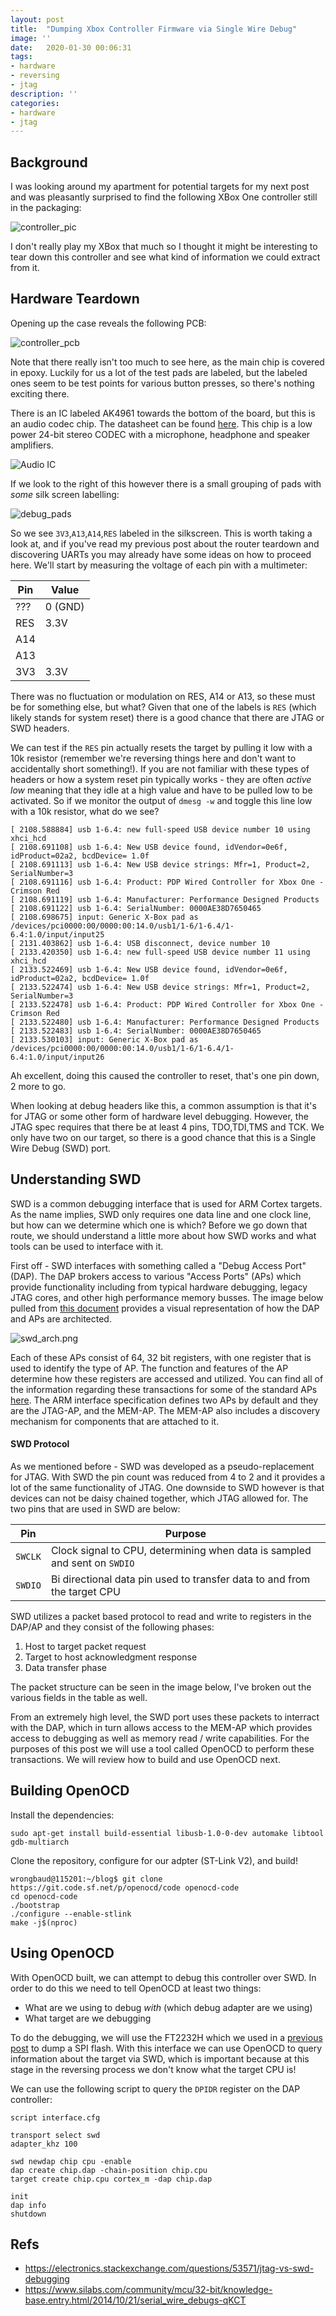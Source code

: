 ```yaml
---
layout: post
title:  "Dumping Xbox Controller Firmware via Single Wire Debug"
image: ''
date:   2020-01-30 00:06:31
tags:
- hardware
- reversing
- jtag
description: ''
categories:
- hardware
- jtag
---
```


## Background
I was looking around my apartment for potential targets for my next post and was pleasantly surprised to find the following XBox One controller still in the packaging:

![controller_pic](https://pisces.bbystatic.com/image2/BestBuy_US/images/products/6362/6362974_sd.jpg;maxHeight=640;maxWidth=550)

I don't really play my XBox that much so I thought it might be interesting to tear down this controller and see what kind of information we could extract from it.

## Hardware Teardown

Opening up the case reveals the following PCB:

![controller_pcb]()

Note that there really isn't too much to see here, as the main chip is covered in epoxy. Luckily for us a lot of the test pads are labeled, but the labeled ones seem to be test points for various button presses, so there's nothing exciting there.

There is an IC labeled AK4961 towards the bottom of the board, but this is an audio codec chip. The datasheet can be found [here](https://www.digikey.com/product-detail/en/akm-semiconductor-inc/AK4951EN/974-1064-1-ND/5180415). This chip is a  low  power  24-bit  stereo  CODEC  with  a  microphone,  headphone  and  speaker amplifiers. 

![Audio IC]()

If we look to the right of this however there is a small grouping of pads with _some_ silk screen labelling:

![debug_pads]()

So we see ```3V3```,```A13```,```A14```,```RES``` labeled in the silkscreen. This is worth taking a look at, and if you've read my previous post about the router teardown and discovering UARTs you may already have some ideas on how to proceed here. We'll start by measuring the voltage of each pin with a multimeter:

| Pin | Value | 
| --- | ----- | 
| ??? | 0 (GND) | 
| RES | 3.3V | 
| A14 | | 
| A13 | | 
| 3V3 | 3.3V | 

There was no fluctuation or modulation on RES, A14 or A13, so these must be for something else, but what? Given that one of the labels is ```RES``` (which likely stands for system reset) there is a good chance that there are JTAG or SWD headers. 

We can test if the ```RES``` pin actually resets the target by pulling it low with a 10k resistor (remember we're reversing things here and don't want to accidentally short something!). If you are not familiar with these types of headers or how a system reset pin typically works - they are often _active low_ meaning that they idle at a high value and have to be pulled low to be activated. So if we monitor the output of ```dmesg -w``` and toggle this line low with a 10k resistor, what do we see?

```
[ 2108.588884] usb 1-6.4: new full-speed USB device number 10 using xhci_hcd
[ 2108.691108] usb 1-6.4: New USB device found, idVendor=0e6f, idProduct=02a2, bcdDevice= 1.0f
[ 2108.691113] usb 1-6.4: New USB device strings: Mfr=1, Product=2, SerialNumber=3
[ 2108.691116] usb 1-6.4: Product: PDP Wired Controller for Xbox One - Crimson Red
[ 2108.691119] usb 1-6.4: Manufacturer: Performance Designed Products
[ 2108.691122] usb 1-6.4: SerialNumber: 0000AE38D7650465
[ 2108.698675] input: Generic X-Box pad as /devices/pci0000:00/0000:00:14.0/usb1/1-6/1-6.4/1-6.4:1.0/input/input25
[ 2131.403862] usb 1-6.4: USB disconnect, device number 10
[ 2133.420350] usb 1-6.4: new full-speed USB device number 11 using xhci_hcd
[ 2133.522469] usb 1-6.4: New USB device found, idVendor=0e6f, idProduct=02a2, bcdDevice= 1.0f
[ 2133.522474] usb 1-6.4: New USB device strings: Mfr=1, Product=2, SerialNumber=3
[ 2133.522478] usb 1-6.4: Product: PDP Wired Controller for Xbox One - Crimson Red
[ 2133.522480] usb 1-6.4: Manufacturer: Performance Designed Products
[ 2133.522483] usb 1-6.4: SerialNumber: 0000AE38D7650465
[ 2133.530103] input: Generic X-Box pad as /devices/pci0000:00/0000:00:14.0/usb1/1-6/1-6.4/1-6.4:1.0/input/input26
```

Ah excellent, doing this caused the controller to reset, that's one pin down, 2 more to go.

When looking at debug headers like this, a common assumption is that it's for JTAG or some other form of hardware level debugging. However, the JTAG spec requires that there be at least 4 pins, TDO,TDI,TMS and TCK. We only have two on our target, so there is a good chance that this is a Single Wire Debug (SWD) port. 

## Understanding SWD
SWD is a common debugging interface that is used for ARM Cortex targets. As the name implies, SWD only requires one data line and one clock line, but how can we determine which one is which? Before we go down that route, we should understand a little more about how SWD works and what tools can be used to interface with it.

First off - SWD interfaces with something called a "Debug Access Port" (DAP). The DAP brokers access to various "Access Ports" (APs) which provide functionality including from typical hardware debugging, legacy JTAG cores, and other high performance memory busses. The image below pulled from [this document](https://stm32duinoforum.com/forum/files/pdf/Serial_Wire_Debug.pdf) provides a visual representation of how the DAP and APs are architected. 

![swd_arch.png]()

Each of these APs consist of 64, 32 bit registers, with one register that is used to identify the type of AP. The function and features of the AP determine how these registers are accessed and utilized. You can find all of the information regarding these transactions for some of the standard APs [here](https://static.docs.arm.com/ihi0031/c/IHI0031C_debug_interface_as.pdf). The ARM interface specification defines two APs by default and they are the JTAG-AP, and the MEM-AP. The MEM-AP also includes a discovery mechanism for components that are attached to it. 

#### SWD Protocol

As we mentioned before - SWD was developed as a pseudo-replacement for JTAG. With SWD the pin count was reduced from 4 to 2 and it provides a lot of the same functionality of JTAG. One downside to SWD however is that devices can not be daisy chained together, which JTAG allowed for. The two pins that are used in SWD are below:

| Pin | Purpose | 
| --- | ------- | 
| ```SWCLK``` | Clock signal to CPU, determining when data is sampled and sent on ```SWDIO``` | 
| ```SWDIO``` | Bi directional data pin used to transfer data to and from the target CPU | 

SWD utilizes a packet based protocol to read and write to registers in the DAP/AP and they consist of the following phases:

1. Host to target packet request
2. Target to host acknowledgment response
3. Data transfer phase 

The packet structure can be seen in the image below, I've broken out the various fields in the table as well. 

From an extremely high level, the SWD port uses these packets to interract with the DAP, which in turn allows access to the MEM-AP which provides access to debugging as well as memory read / write capabilities. For the purposes of this post we will use a tool called OpenOCD to perform these transactions. We will review how to build and use OpenOCD next. 

## Building OpenOCD
Install the dependencies:
```
sudo apt-get install build-essential libusb-1.0-0-dev automake libtool gdb-multiarch
```
Clone the repository, configure for our adpter (ST-Link V2), and build!
```
wrongbaud@115201:~/blog$ git clone https://git.code.sf.net/p/openocd/code openocd-code
cd openocd-code
./bootstrap
./configure --enable-stlink
make -j$(nproc)
```

## Using OpenOCD   

With OpenOCD built, we can attempt to debug this controller over SWD. In order to do this we need to tell OpenOCD at least two things:

* What are we using to debug _with_ (which debug adapter are we using)
* What target are we debugging

To do the debugging, we will use the FT2232H which we used in a [previous post]() to dump a SPI flash. With this interface we can use OpenOCD to query information about the target via SWD, which is important because at this stage in the reversing process we don't know what the target CPU is!

We can use the following script to query the ```DPIDR``` register on the DAP controller:

```
script interface.cfg

transport select swd
adapter_khz 100

swd newdap chip cpu -enable
dap create chip.dap -chain-position chip.cpu
target create chip.cpu cortex_m -dap chip.dap

init
dap info
shutdown
```




## Refs
* https://electronics.stackexchange.com/questions/53571/jtag-vs-swd-debugging
* https://www.silabs.com/community/mcu/32-bit/knowledge-base.entry.html/2014/10/21/serial_wire_debugs-qKCT
